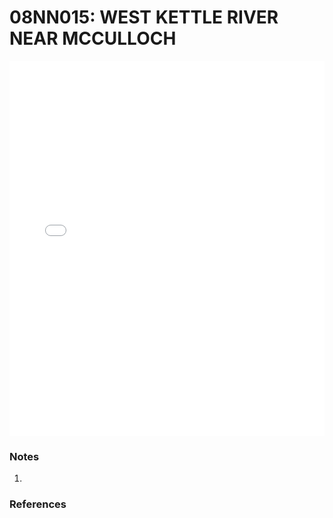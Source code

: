 # 08NN015: WEST KETTLE RIVER NEAR MCCULLOCH

<iframe src="/distribution_estimation/_static/stations/08NN015_fdc.html" width="100%" height="600" frameborder="0"></iframe>

### Notes
1. 

### References

